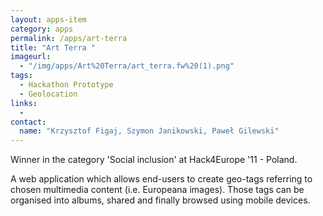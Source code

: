 ```yaml
---
layout: apps-item
category: apps
permalink: /apps/art-terra
title: "Art Terra "
imageurl:
  - "/img/apps/Art%20Terra/art_terra.fw%20(1).png"
tags:
  - Hackathon Prototype
  - Geolocation
links:
  - 
contact: 
  name: "Krzysztof Figaj, Szymon Janikowski, Paweł Gilewski"
---
```


Winner in the category 'Social inclusion' at Hack4Europe '11 - Poland.

A web application which allows end-users to create geo-tags referring to chosen multimedia content (i.e. Europeana images). Those tags can be organised into albums, shared and finally browsed using mobile devices.


